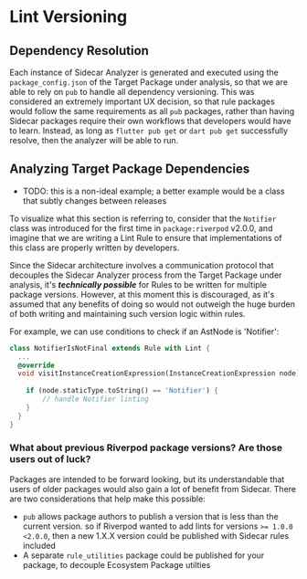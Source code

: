 # Lint Versioning

## Dependency Resolution

Each instance of Sidecar Analyzer is generated and executed using the ```package_config.json``` of the Target Package under analysis, so that we are able to rely on ```pub``` to handle all dependency versioning. This was considered an extremely important UX decision, so that rule packages would follow the same requirements as all ```pub``` packages, rather than having Sidecar packages require their own workflows that developers would have to learn. Instead, as long as ```flutter pub get``` or ```dart pub get``` successfully resolve, then the analyzer will be able to run.


## Analyzing Target Package Dependencies

- TODO: this is a non-ideal example; a better example would be a class that subtly changes between releases

To visualize what this section is referring to, consider that the ```Notifier``` class was introduced for the first time in ```package:riverpod``` v2.0.0, and imagine that we are writing a Lint Rule to ensure that implementations of this class are properly written by developers.

Since the Sidecar architecture involves a communication protocol that decouples the Sidecar Analyzer process from the Target Package under analysis, it's ***technically possible*** for Rules to be written for multiple package versions. However, at this moment this is discouraged, as it's assumed that any benefits of doing so would not outweigh the huge burden of both writing and maintaining such version logic within rules.

For example, we can use conditions to check if an AstNode is 'Notifier':

```dart
class NotifierIsNotFinal extends Rule with Lint {
  ...
  @override
  void visitInstanceCreationExpression(InstanceCreationExpression node) {
    
    if (node.staticType.toString() == 'Notifier') {
        // handle Notifier linting
    }
  }
}

```


### What about previous Riverpod package versions? Are those users out of luck?

Packages are intended to be forward looking, but its understandable that users of older packages would also gain a lot of benefit from Sidecar. There are two considerations that help make this possible:

- ```pub``` allows package authors to publish a version that is less than the current version. so if Riverpod wanted to add lints for versions ```>= 1.0.0 <2.0.0```, then a new 1.X.X version could be published with Sidecar rules included
- A separate ```rule_utilities``` package could be published for your package, to decouple Ecosystem Package utilties